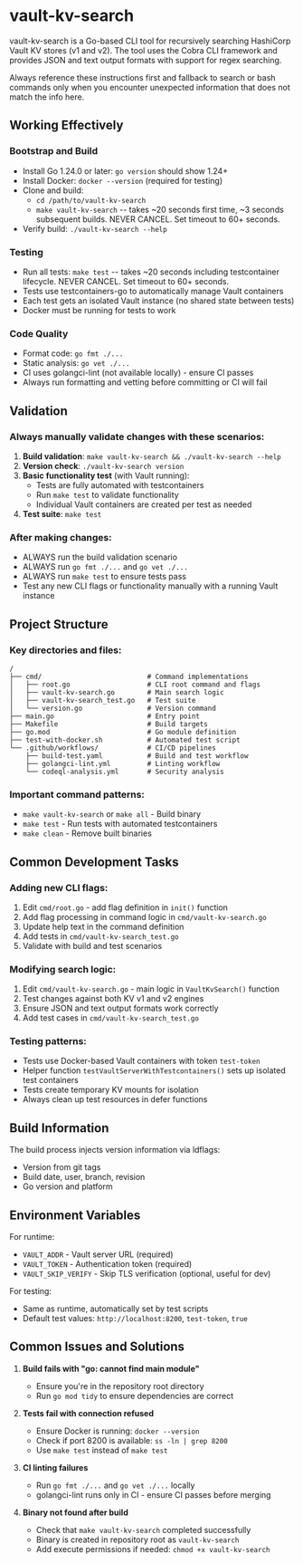 # vault-kv-search

vault-kv-search is a Go-based CLI tool for recursively searching HashiCorp Vault KV stores (v1 and v2). The tool uses the Cobra CLI framework and provides JSON and text output formats with support for regex searching.

Always reference these instructions first and fallback to search or bash commands only when you encounter unexpected information that does not match the info here.

## Working Effectively

### Bootstrap and Build
- Install Go 1.24.0 or later: `go version` should show 1.24+
- Install Docker: `docker --version` (required for testing)
- Clone and build:
  - `cd /path/to/vault-kv-search`
  - `make vault-kv-search` -- takes ~20 seconds first time, ~3 seconds subsequent builds. NEVER CANCEL. Set timeout to 60+ seconds.
- Verify build: `./vault-kv-search --help`

### Testing
- Run all tests: `make test` -- takes ~20 seconds including testcontainer lifecycle. NEVER CANCEL. Set timeout to 60+ seconds.
- Tests use testcontainers-go to automatically manage Vault containers
- Each test gets an isolated Vault instance (no shared state between tests)
- Docker must be running for tests to work

### Code Quality
- Format code: `go fmt ./...`
- Static analysis: `go vet ./...`
- CI uses golangci-lint (not available locally) - ensure CI passes
- Always run formatting and vetting before committing or CI will fail

## Validation

### Always manually validate changes with these scenarios:
1. **Build validation**: `make vault-kv-search && ./vault-kv-search --help`
2. **Version check**: `./vault-kv-search version`
3. **Basic functionality test** (with Vault running):
   - Tests are fully automated with testcontainers
   - Run `make test` to validate functionality
   - Individual Vault containers are created per test as needed
4. **Test suite**: `make test`

### After making changes:
- ALWAYS run the build validation scenario
- ALWAYS run `go fmt ./...` and `go vet ./...`
- ALWAYS run `make test` to ensure tests pass
- Test any new CLI flags or functionality manually with a running Vault instance

## Project Structure

### Key directories and files:
```
/
├── cmd/                          # Command implementations
│   ├── root.go                   # CLI root command and flags
│   ├── vault-kv-search.go        # Main search logic
│   ├── vault-kv-search_test.go   # Test suite
│   └── version.go                # Version command
├── main.go                       # Entry point
├── Makefile                      # Build targets
├── go.mod                        # Go module definition
├── test-with-docker.sh           # Automated test script
└── .github/workflows/            # CI/CD pipelines
    ├── build-test.yaml           # Build and test workflow
    ├── golangci-lint.yml         # Linting workflow
    └── codeql-analysis.yml       # Security analysis
```

### Important command patterns:
- `make vault-kv-search` or `make all` - Build binary
- `make test` - Run tests with automated testcontainers
- `make clean` - Remove built binaries

## Common Development Tasks

### Adding new CLI flags:
1. Edit `cmd/root.go` - add flag definition in `init()` function
2. Add flag processing in command logic in `cmd/vault-kv-search.go`
3. Update help text in the command definition
4. Add tests in `cmd/vault-kv-search_test.go`
5. Validate with build and test scenarios

### Modifying search logic:
1. Edit `cmd/vault-kv-search.go` - main logic in `VaultKvSearch()` function
2. Test changes against both KV v1 and v2 engines
3. Ensure JSON and text output formats work correctly
4. Add test cases in `cmd/vault-kv-search_test.go`

### Testing patterns:
- Tests use Docker-based Vault containers with token `test-token`
- Helper function `testVaultServerWithTestcontainers()` sets up isolated test containers
- Tests create temporary KV mounts for isolation
- Always clean up test resources in defer functions

## Build Information

The build process injects version information via ldflags:
- Version from git tags
- Build date, user, branch, revision
- Go version and platform

## Environment Variables

For runtime:
- `VAULT_ADDR` - Vault server URL (required)
- `VAULT_TOKEN` - Authentication token (required)
- `VAULT_SKIP_VERIFY` - Skip TLS verification (optional, useful for dev)

For testing:
- Same as runtime, automatically set by test scripts
- Default test values: `http://localhost:8200`, `test-token`, `true`

## Common Issues and Solutions

1. **Build fails with "go: cannot find main module"**
   - Ensure you're in the repository root directory
   - Run `go mod tidy` to ensure dependencies are correct

2. **Tests fail with connection refused**
   - Ensure Docker is running: `docker --version`
   - Check if port 8200 is available: `ss -ln | grep 8200`
   - Use `make test` instead of `make test`

3. **CI linting failures**
   - Run `go fmt ./...` and `go vet ./...` locally
   - golangci-lint runs only in CI - ensure CI passes before merging

4. **Binary not found after build**
   - Check that `make vault-kv-search` completed successfully
   - Binary is created in repository root as `vault-kv-search`
   - Add execute permissions if needed: `chmod +x vault-kv-search`